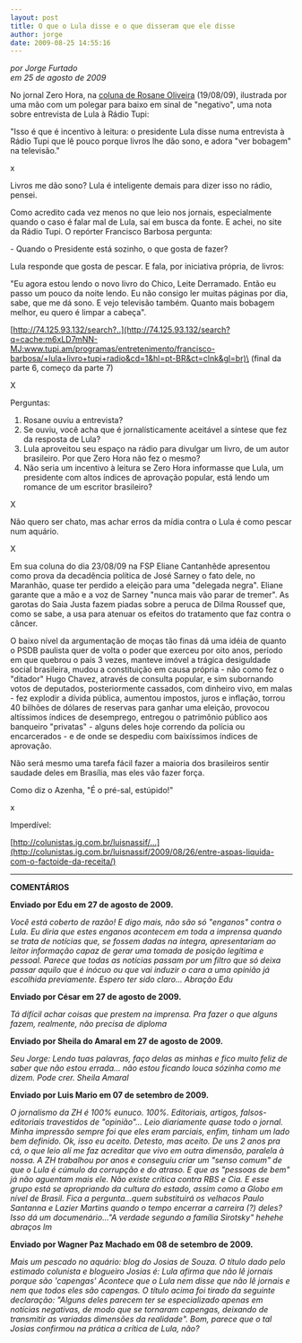 ```yaml
---
layout: post
title: O que o Lula disse e o que disseram que ele disse
author: jorge
date: 2009-08-25 14:55:16
---
```

*por Jorge Furtado*\
*em 25 de agosto de 2009*

No jornal Zero Hora, na [coluna de Rosane Oliveira](http://zerohora.clicrbs.com.br/zerohora/jsp/default2.jsp?uf=1&local=1&source=a2622846.xml&template=3916.dwt&edition=12944&section=1007) (19/08/09), ilustrada por uma mão com um polegar para baixo em sinal de "negativo", uma nota sobre entrevista de Lula à Rádio Tupi:

"Isso é que é incentivo à leitura: o presidente Lula disse numa entrevista à Rádio Tupi que lê pouco porque livros lhe dão sono, e adora "ver bobagem" na televisão."

x

Livros me dão sono? Lula é inteligente demais para dizer isso no rádio, pensei.

Como acredito cada vez menos no que leio nos jornais, especialmente quando o caso é falar mal de Lula, saí em busca da fonte. E achei, no site da Rádio Tupi. O repórter Francisco Barbosa pergunta:

\- Quando o Presidente está sozinho, o que gosta de fazer?

Lula responde que gosta de pescar. E fala, por iniciativa própria, de livros:

"Eu agora estou lendo o novo livro do Chico, Leite Derramado. Então eu passo um pouco da noite lendo. Eu não consigo ler muitas páginas por dia, sabe, que me dá sono. E vejo televisão também. Quanto mais bobagem melhor, eu quero é limpar a cabeça".

[http://74.125.93.132/search?..](http://74.125.93.132/search?q=cache:m6xLD7mNN-MJ:www.tupi.am/programas/entretenimento/francisco-barbosa/+lula+livro+tupi+radio&cd=1&hl=pt-BR&ct=clnk&gl=br)\
(final da parte 6, começo da parte 7)

X

Perguntas:

1. Rosane ouviu a entrevista?
2. Se ouviu, você acha que é jornalísticamente aceitável a síntese que fez da resposta de Lula?
3. Lula aproveitou seu espaço na rádio para divulgar um livro, de um autor brasileiro. Por que Zero Hora não fez o mesmo?
4. Não seria um incentivo à leitura se Zero Hora informasse que Lula, um presidente com altos índices de aprovação popular, está lendo um romance de um escritor brasileiro?

X

Não quero ser chato, mas achar erros da mídia contra o Lula é como pescar num aquário.

X

Em sua coluna do dia 23/08/09 na FSP Eliane Cantanhêde apresentou como prova da decadência política de José Sarney o fato dele, no Maranhão, quase ter perdido a eleição para uma "delegada negra". Eliane garante que a mão e a voz de Sarney "nunca mais vão parar de tremer". As garotas do Saia Justa fazem piadas sobre a peruca de Dilma Roussef que, como se sabe, a usa para atenuar os efeitos do tratamento que faz contra o câncer.

O baixo nível da argumentação de moças tão finas dá uma idéia de quanto o PSDB paulista quer de volta o poder que exerceu por oito anos, período em que quebrou o país 3 vezes, manteve imóvel a trágica desiguldade social brasileira, mudou a constituição em causa própria - não como fez o "ditador" Hugo Chavez, através de consulta popular, e sim subornando votos de deputados, posteriormente cassados, com dinheiro vivo, em malas - fez explodir a dívida pública, aumentou impostos, juros e inflação, torrou 40 bilhões de dólares de reservas para ganhar uma eleição, provocou altíssimos índices de desemprego, entregou o patrimônio público aos banqueiro "privatas" - alguns deles hoje correndo da polícia ou encarcerados - e de onde se despediu com baixíssimos índices de aprovação.

Não será mesmo uma tarefa fácil fazer a maioria dos brasileiros sentir saudade deles em Brasília, mas eles vão fazer força.

Como diz o Azenha, "É o pré-sal, estúpido!"

x

Imperdível:

[http://colunistas.ig.com.br/luisnassif/...](http://colunistas.ig.com.br/luisnassif/2009/08/26/entre-aspas-liquida-com-o-factoide-da-receita/)

- - -

**COMENTÁRIOS**

**Enviado por Edu em 27 de agosto de 2009.**

*Você está coberto de razão! E digo mais, não são só "enganos" contra o Lula. Eu diria que estes enganos acontecem em toda a imprensa quando se trata de notícias que, se fossem dadas na íntegra, apresentariam ao leitor informação capaz de gerar uma tomada de posição legítima e pessoal. Parece que todas as notícias passam por um filtro que só deixa passar aquilo que é inócuo ou que vai induzir o cara a uma opinião já escolhida previamente. Espero ter sido claro... Abração Edu*

**Enviado por César em 27 de agosto de 2009.**

*Tá difícil achar coisas que prestem na imprensa. Pra fazer o que alguns fazem, realmente, não precisa de diploma*

**Enviado por Sheila do Amaral em 27 de agosto de 2009.**

*Seu Jorge: Lendo tuas palavras, faço delas as minhas e fico muito feliz de saber que não estou errada... não estou ficando louca sózinha como me dizem. Pode crer. Sheila Amaral*

**Enviado por Luis Mario em 07 de setembro de 2009.**

*O jornalismo da ZH é 100% eunuco. 100%. Editoriais, artigos, falsos-editoriais travestidos de "opinião"... Leio diariamente quase todo o jornal. Minha impressão sempre foi que eles eram parciais, enfim, tinham um lado bem definido. Ok, isso eu aceito. Detesto, mas aceito. De uns 2 anos pra cá, o que leio alí me faz acreditar que vivo em outra dimensão, paralela à nossa. A ZH trabalhou por anos e conseguiu criar um "senso comum" de que o Lula é cúmulo da corrupção e do atraso. E que as "pessoas de bem" já não aguentam mais ele. Não existe crítica contra RBS e Cia. E esse grupo está se apropriando da cultura do estado, assim como a Globo em nível de Brasil. Fica a pergunta...quem substituirá os velhacos Paulo Santanna e Lazier Martins quando o tempo encerrar a carreira (?) deles? Isso dá um documenário..."A verdade segundo a família Sirotsky" hehehe abraços lm*

**Enviado por Wagner Paz Machado em 08 de setembro de 2009.**

*Mais um pescado no aquário: blog do Josias de Souza. O título dado pelo estimado colunista e blogueiro Josias é: Lula afirma que não lê jornais porque são 'capengas' Acontece que o Lula nem disse que não lê jornais e nem que todos eles são capengas. O título acima foi tirado da seguinte declaração: "Alguns deles parecem ter se especializado apenas em notícias negativas, de modo que se tornaram capengas, deixando de transmitir as variadas dimensões da realidade". Bom, parece que o tal Josias confirmou na prática a crítica de Lula, não?*